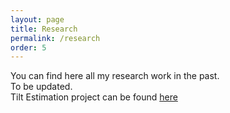 ```yaml
---
layout: page
title: Research
permalink: /research
order: 5
---
```

You can find here all my research work in the past.   
To be updated.   
Tilt Estimation project can be found [here](pages/tilt-estimation.md)
